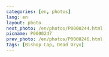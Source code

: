 ```yaml
---
categories: [en, photos]
lang: en
layout: photo
next_photo: /en/photos/P0000244.html
picname: P0000247
prev_photo: /en/photos/P0000246.html
tags: [Bishop Cap, Dead Oryx]
---
```

